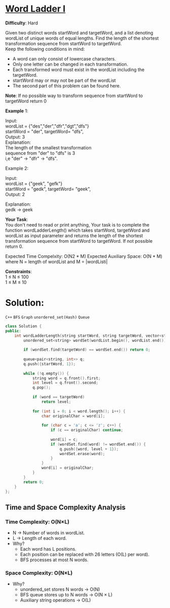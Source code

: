 # [Word Ladder I](https://www.geeksforgeeks.org/problems/word-ladder/1)
**Difficulty**: Hard  

Given two distinct words startWord and targetWord, and a list denoting wordList of unique words of equal lengths. Find the length of the shortest transformation sequence from startWord to targetWord.  
Keep the following conditions in mind:  

- A word can only consist of lowercase characters.  
- Only one letter can be changed in each transformation.  
- Each transformed word must exist in the wordList including the targetWord.  
- startWord may or may not be part of the wordList  
- The second part of this problem can be found here.  

**Note**: If no possible way to transform sequence from startWord to targetWord return 0  


**Example** 1:  

Input:  
wordList = {"des","der","dfr","dgt","dfs"}  
startWord = "der", targetWord= "dfs",  
Output: 3  
Explanation:  
The length of the smallest transformation  
sequence from "der" to "dfs" is 3  
i,e "der" -> "dfr" -> "dfs".  

Example 2:  

Input:  
wordList = {"geek", "gefk"}  
startWord = "gedk", targetWord= "geek",   
Output: 2  

Explanation:  
gedk -> geek  


**Your Task**:  
You don't need to read or print anything, Your task is to complete the function wordLadderLength() which takes startWord, targetWord and wordList as input parameter and returns the length of the shortest transformation sequence from startWord to targetWord. If not possible return 0.  


Expected Time Compelxity: O(N2 * M) 
Expected Auxiliary Space: O(N * M) where N = length of wordList and M = |wordListi|  


**Constraints**:  
1 ≤ N ≤ 100  
1 ≤ M ≤ 10  

# Solution:  
  `C++` `BFS` `Graph` `unordered_set(Hash)` `Queue`  
```cpp
class Solution {
public:
    int wordLadderLength(string startWord, string targetWord, vector<string>& wordList) {
        unordered_set<string> wordSet(wordList.begin(), wordList.end());
        
        if (wordSet.find(targetWord) == wordSet.end()) return 0;
    
        queue<pair<string, int>> q;
        q.push({startWord, 1});
    
        while (!q.empty()) {
            string word = q.front().first;
            int level = q.front().second;
            q.pop();
    
            if (word == targetWord) 
                return level;
    
            for (int i = 0; i < word.length(); i++) {
                char originalChar = word[i];
    
                for (char c = 'a'; c <= 'z'; c++) {
                    if (c == originalChar) continue;
    
                    word[i] = c;
                    if (wordSet.find(word) != wordSet.end()) {
                        q.push({word, level + 1});
                        wordSet.erase(word);
                    }
                }
                word[i] = originalChar;
            }
        }
        return 0;
    }
};
```

## Time and Space Complexity Analysis  

### Time Complexity: O(N×L)  
  - N → Number of words in wordList.  
  - L → Length of each word.  
- Why?  
  - Each word has L positions.  
  - Each position can be replaced with 26 letters (O(L) per word).  
  - BFS processes at most N words.  

### Space Complexity: O(N×L)  
- Why?  
  - unordered_set stores N words → O(N)  
  - BFS queue stores up to N words → O(N × L)  
  - Auxiliary string operations → O(L)  
